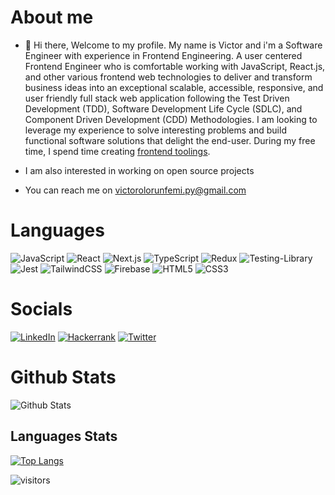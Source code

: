 # About me
- 👋 Hi there, Welcome to my profile. My name is Victor and i'm a Software Engineer with experience in Frontend Engineering. A user centered Frontend Engineer who is comfortable working with JavaScript, React.js, and other various frontend web technologies to deliver and transform business ideas into an exceptional scalable, accessible, responsive, and user friendly full stack web application following the Test Driven Development (TDD), Software Development Life Cycle (SDLC), and Component Driven Development (CDD) Methodologies. I am looking to leverage my experience to solve interesting problems and build functional software solutions that delight the end-user. During my free time, I spend time creating [frontend toolings](https://www.npmjs.com/settings/clefayomide/packages).

- I am also interested in working on open source projects

- You can reach me on victorolorunfemi.py@gmail.com

# Languages
![JavaScript](https://img.shields.io/static/v1?style=for-the-badge&message=JavaScript&color=222222&logo=JavaScript&logoColor=F7DF1E&label=) ![React](https://img.shields.io/static/v1?style=for-the-badge&message=React&color=222222&logo=React&logoColor=61DAFB&label=) ![Next.js](https://img.shields.io/static/v1?style=for-the-badge&message=Next.js&color=000000&logo=Next.js&logoColor=FFFFFF&label=) ![TypeScript](https://img.shields.io/static/v1?style=for-the-badge&message=TypeScript&color=3178C6&logo=TypeScript&logoColor=FFFFFF&label=) ![Redux](https://img.shields.io/badge/redux-%23593d88.svg?style=for-the-badge&logo=redux&logoColor=white) ![Testing-Library](https://img.shields.io/badge/-TestingLibrary-%23E33332?style=for-the-badge&logo=testing-library&logoColor=white) ![Jest](https://img.shields.io/badge/-jest-%23C21325?style=for-the-badge&logo=jest&logoColor=white) ![TailwindCSS](https://img.shields.io/badge/tailwindcss-%2338B2AC.svg?style=for-the-badge&logo=tailwind-css&logoColor=white) ![Firebase](https://img.shields.io/badge/Firebase-039BE5?style=for-the-badge&logo=Firebase&logoColor=white) ![HTML5](https://img.shields.io/badge/html5-%23E34F26.svg?style=for-the-badge&logo=html5&logoColor=white) ![CSS3](https://img.shields.io/badge/css3-%231572B6.svg?style=for-the-badge&logo=css3&logoColor=white)

# Socials
[![LinkedIn](https://img.shields.io/badge/LinkedIn-0072b1?style=for-the-badge&logo=LinkedIn&logoColor=white)](https://linkedin.com/in/voa-fe-dev) [![Hackerrank](https://img.shields.io/badge/-Hackerrank-2EC866?style=for-the-badge&logo=HackerRank&logoColor=white)](https://www.hackerrank.com/victorayomide32) [![Twitter](https://img.shields.io/badge/Twitter-00acee?style=for-the-badge&logo=Twitter&logoColor=white)](https://twitter.com/olorunfemivic18)

# Github Stats
![Github Stats](https://github-readme-stats.vercel.app/api?username=clefayomide&theme=dark)

## Languages Stats
[![Top Langs](https://github-readme-stats.vercel.app/api/top-langs/?username=clefayomide)](https://github.com/clefayomide/github-readme-stats)

![visitors](https://komarev.com/ghpvc/?username=clefayomide)

<!---
clefayomide/clefayomide is a ✨ special ✨ repository because its `README.md` (this file) appears on your GitHub profile.
You can click the Preview link to take a look at your changes.
--->
